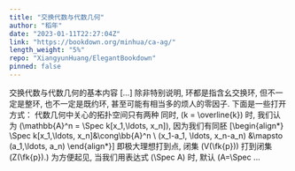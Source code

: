 ```yaml
---
title: "交换代数与代数几何"
author: "稻年"
date: "2023-01-11T22:27:04Z"
link: "https://bookdown.org/minhua/ca-ag/"
length_weight: "5%"
repo: "XiangyunHuang/ElegantBookdown"
pinned: false
---
```


交换代数与代数几何的基本内容 [...] 除非特别说明, 环都是指含幺交换环, 但不一定是整环, 也不一定是既约环, 甚至可能有相当多的烦人的零因子. 下面是一些打开方式： 代数几何中关心的拓扑空间只有两种 同时, \(k = \overline{k}\) 时, 我们认为 \(\mathbb{A}^n = \Spec k[x_1,\ldots, x_n]\), 因为我们有同胚
\[\begin{align*}
\Spec k[x_1,\ldots, x_n]&\cong\bb{A}^n \\
(x_1-a_1, \ldots, x_n-a_n) &\mapsto (a_1,\ldots, a_n)
\end{align*}\]
即极大理想打到点, 闭集 \(V(\fk{p})\) 打到闭集 \(Z(\fk{p}).\) 为方便起见, 当我们用表达式 \(\Spec A\) 时, 默认 \(A=\Spec ...
